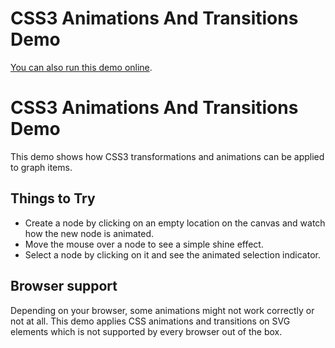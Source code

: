 <!--
 //////////////////////////////////////////////////////////////////////////////
 // @license
 // This file is part of yFiles for HTML 2.5.0.3.
 // Use is subject to license terms.
 //
 // Copyright (c) 2000-2023 by yWorks GmbH, Vor dem Kreuzberg 28,
 // 72070 Tuebingen, Germany. All rights reserved.
 //
 //////////////////////////////////////////////////////////////////////////////
-->
# CSS3 Animations And Transitions Demo

[You can also run this demo online](https://live.yworks.com/demos/style/css3animationsandtransitions/index.html).

# CSS3 Animations And Transitions Demo

This demo shows how CSS3 transformations and animations can be applied to graph items.

## Things to Try

- Create a node by clicking on an empty location on the canvas and watch how the new node is animated.
- Move the mouse over a node to see a simple shine effect.
- Select a node by clicking on it and see the animated selection indicator.

## Browser support

Depending on your browser, some animations might not work correctly or not at all. This demo applies CSS animations and transitions on SVG elements which is not supported by every browser out of the box.
